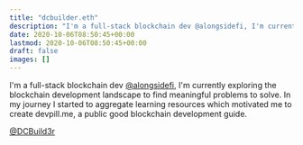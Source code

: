 ```yaml
---
title: "dcbuilder.eth"
description: "I'm a full-stack blockchain dev @alongsidefi, I'm currently exploring the blockchain development landscape to find meaningful problems to solve. In my journey I started to aggregate learning resources which motivated me to create devpill.me, a public good blockchain development guide."
date: 2020-10-06T08:50:45+00:00
lastmod: 2020-10-06T08:50:45+00:00
draft: false
images: []
---
```


I'm a full-stack blockchain dev [@alongsidefi](https://twitter.com/alongsidefi), I'm currently exploring the blockchain development landscape to find meaningful problems to solve. In my journey I started to aggregate learning resources which motivated me to create devpill.me, a public good blockchain development guide.

[@DCBuild3r](https://twitter.com/DCbuild3r)
